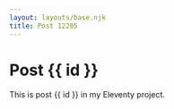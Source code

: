 ```yaml
---
layout: layouts/base.njk
title: Post 12205
---
```


# Post {{ id }}

This is post {{ id }} in my Eleventy project.
